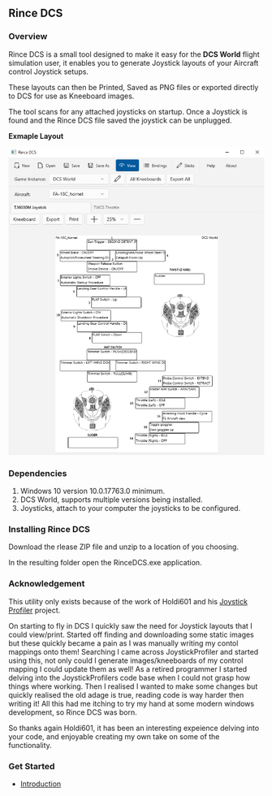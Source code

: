 ## Rince DCS

### Overview

Rince DCS is a small tool designed to make it easy for the **DCS World** flight simulation user, it enables you to generate Joystick layouts of your Aircraft control Joystick setups.

These layouts can then be Printed, Saved as PNG files or exported directly to DCS for use as Kneeboard images.

The tool scans for any attached joysticks on startup. Once a Joystick is found and the Rince DCS file saved the joystick can be unplugged.

**Exmaple Layout**

![Example](Help/Example.png)

### Dependencies

1. Windows 10 version 10.0.17763.0 minimum.
1. DCS World, supports multiple versions being installed.
1. Joysticks, attach to your computer the joysticks to be configured.

### Installing Rince DCS

Download the rlease ZIP file and unzip to a location of you choosing.

In the resulting folder open the RinceDCS.exe application.

### Acknowledgement

This utility only exists because of the work of Holdi601 and his [Joystick Profiler](https://github.com/Holdi601/JoystickProfiler) project.

On starting to fly in DCS I quickly saw the need for Joystick layouts that I could view/print.
Started off finding and downloading some static images but these quickly became a pain as I was manually writing my contol mappings onto them!
Searching I came across JoystickProfiler and started using this, not only could I generate images/kneeboards of my control mapping I could update them as well!
As a retired programmer I started delving into the JoystickProfilers code base when I could not grasp how things where working.
Then I realised I wanted to make some changes but quickly realised the old adage is true, reading code is way harder then writing it!
All this had me itching to try my hand at some modern windows development, so Rince DCS was born. 

So thanks again Holdi601, it has been an interesting expeience delving into your code, and enjoyable creating my own take on some of the functionality.

### Get Started

- [Introduction](Help/Introduction.md)
